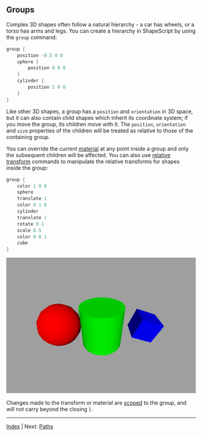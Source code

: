 Groups
---

Complex 3D shapes often follow a natural hierarchy - a car has wheels, or a torso has arms and legs. You can create a hierarchy in ShapeScript by using the `group` command:

```swift
group {
    position -0.5 0 0
    sphere {
        position 0 0 0
    }
    cylinder {
        position 1 0 0
    }
}
```

Like other 3D shapes, a group has a `position` and `orientation` in 3D space, but it can also contain child shapes which inherit its coordinate system; if you move the group, its children move with it. The `position`, `orientation` and `size` properties of the children will be treated as relative to those of the containing group.

You can override the current [material](materials.md) at any point inside a group and only the subsequent children will be affected. You can also use [relative transform](transforms.md) commands to manipulate the relative transforms for shapes inside the group:

```swift
group {
    color 1 0 0
    sphere
    translate 1
    color 0 1 0
    cylinder
    translate 1
    rotate 0.1
    scale 0.5
    color 0 0 1
    cube
}
```

![Group](../images/group.png)

Changes made to the transform or material are [scoped](scope.md) to the group, and will not carry beyond the closing `}`.

---
[Index](index.md) | Next: [Paths](paths.md)
